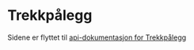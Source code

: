 # Trekkpålegg

Sidene er flyttet til [api-dokumentasjon for Trekkpålegg](https://skatteetaten.github.io/api-dokumentasjon/api/trekkpaalegg)
